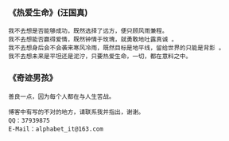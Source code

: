 ### 《热爱生命》(汪国真)

```text
我不去想是否能够成功，既然选择了远方，便只顾风雨兼程。
我不去想能否赢得爱情，既然钟情于玫瑰，就勇敢地吐露真诚 。
我不去想身后会不会袭来寒风冷雨，既然目标是地平线，留给世界的只能是背影 。
我不去想未来是平坦还是泥泞，只要热爱生命，一切，都在意料之中。
```

### 《奇迹男孩》

```text
善良一点，因为每个人都在与人生苦战。
```

```text
博客中有写的不对的地方，请联系我并指出，谢谢。
QQ：37939875
E-Mail：alphabet_it@163.com
```
